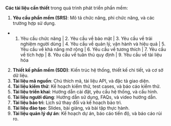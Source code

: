 **Các tài liệu cần thiết** trong quá trình phát triển phần mềm:

1. **Yêu cầu phần mềm (SRS)**: Mô tả chức năng, phi chức năng, và các trường hợp sử dụng.
- 1. Yêu cầu chức năng | 2. Yêu cầu về bảo mật | 3. Yêu cầu về trải nghiệm người dùng | 4. Yêu cầu về quản lý, vận hành và hiệu quả | 5. Yêu cầu về khả năng mở rộng | 6. Yêu cầu về tương thích | 7. Yêu cầu về tích hợp | 8. Yêu cầu về tuân thủ quy định | 9. Yêu cầu về tài liệu hóa

2. **Thiết kế phần mềm (SDD)**: Kiến trúc hệ thống, thiết kế chi tiết, và cơ sở dữ liệu.
3. **Tài liệu mã nguồn**: Chú thích mã, tài liệu API, và đặc tả giao diện.
4. **Tài liệu kiểm thử**: Kế hoạch kiểm thử, test cases, và báo cáo kiểm thử.
5. **Tài liệu triển khai**: Hướng dẫn cài đặt, yêu cầu hệ thống, và cấu hình.
6. **Tài liệu người dùng**: Hướng dẫn sử dụng, FAQs, và video hướng dẫn.
7. **Tài liệu bảo trì**: Lịch sử thay đổi và kế hoạch bảo trì.
8. **Tài liệu đào tạo**: Slides, bài giảng, và bài tập thực hành.
9. **Tài liệu quản lý dự án**: Kế hoạch dự án, báo cáo tiến độ, và báo cáo rủi ro.

